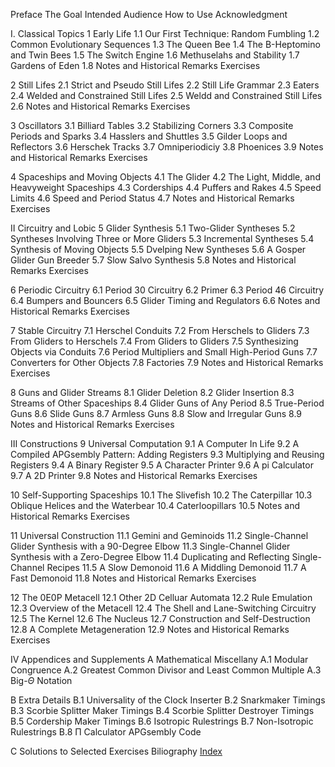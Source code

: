 Preface
The Goal
Intended Audience
How to Use
Acknowledgment

Ⅰ. Classical Topics
1 Early Life
1.1 Our First Technique: Random Fumbling
1.2 Common Evolutionary Sequences
1.3 The Queen Bee
1.4 The B-Heptomino and Twin Bees
1.5 The Switch Engine
1.6 Methuselahs and Stability
1.7 Gardens of Eden
1.8 Notes and Historical Remarks
Exercises

2 Still Lifes
2.1 Strict and Pseudo Still Lifes
2.2 Still Life Grammar
2.3 Eaters
2.4 Welded and Constrained Still Lifes
2.5 Weldd and Constrained Still Lifes
2.6 Notes and Historical Remarks
Exercises

3 Oscillators
3.1 Billiard Tables
3.2 Stabilizing Corners
3.3 Composite Periods and Sparks
3.4 Hasslers and Shuttles
3.5 Gilder Loops and Reflectors
3.6 Herschek Tracks
3.7 Omniperiodiciy
3.8 Phoenices
3.9 Notes and Historical Remarks
Exercises

4 Spaceships and Moving Objects
4.1 The Glider
4.2 The Light, Middle, and Heavyweight Spaceships
4.3 Corderships
4.4 Puffers and Rakes
4.5 Speed Limits
4.6 Speed and Period Status
4.7 Notes and Historical Remarks
Exercises

Ⅱ Circuitry and Lobic
5 Glider Synthesis
5.1 Two-Glider Syntheses
5.2 Syntheses Involving Three or More Gliders
5.3 Incremental Syntheses
5.4 Synthesis of Moving Objects
5.5 Dvelping New Syntheses
5.6 A Gosper Glider Gun Breeder
5.7 Slow Salvo Synthesis
5.8 Notes and Historical Remarks
Exercises

6 Periodic Circuitry
6.1 Period 30 Circuitry
6.2 Primer
6.3 Period 46 Circuitry
6.4 Bumpers and Bouncers
6.5 Glider Timing and Regulators
6.6 Notes and Historical Remarks
Exercises

7 Stable Circuitry
7.1 Herschel Conduits
7.2 From Herschels to Gliders
7.3 From Gliders to Herschels
7.4 From Gliders to Gliders
7.5 Synthesizing Objects via Conduits
7.6 Period Multipliers and Small High-Period Guns
7.7 Converters for Other Objects
7.8 Factories
7.9 Notes and Historical Remarks
Exercises

8 Guns and Glider Streams
8.1 Glider Deletion
8.2 Glider Insertion
8.3 Streams of Other Spaceships
8.4 Glider Guns of Any Period
8.5 True-Period Guns
8.6 Slide Guns
8.7 Armless Guns
8.8 Slow and Irregular Guns
8.9 Notes and Historical Remarks
Exercises

Ⅲ Constructions
9 Universal Computation
9.1 A Computer In Life
9.2 A Compiled APGsembly Pattern: Adding Registers
9.3 Multiplying and Reusing Registers
9.4 A Binary Register
9.5 A Character Printer
9.6 A pi Calculator
9.7 A 2D Printer
9.8 Notes and Historical Remarks
Exercises

10 Self-Supporting Spaceships
10.1 The Slivefish
10.2 The Caterpillar
10.3 Oblique Helices and the Waterbear
10.4  Caterloopillars
10.5 Notes and Historical Remarks
Exercises

11 Universal Construction
11.1 Gemini and Geminoids
11.2 Single-Channel Glider Synthesis with a 90-Degree Elbow
11.3 Single-Channel Glider Synthesis with a Zero-Degree Elbow
11.4 Duplicating and Reflecting Single-Channel Recipes
11.5 A Slow Demonoid
11.6 A Middling Demonoid
11.7 A Fast Demonoid
11.8 Notes and Historical Remarks
Exercises

12 The 0E0P Metacell
12.1 Other 2D Celluar Automata
12.2 Rule Emulation
12.3 Overview of the Metacell
12.4 The Shell and Lane-Switching Circuitry
12.5 The Kernel
12.6 The Nucleus
12.7 Construction and Self-Destruction
12.8 A Complete Metageneration
12.9 Notes and Historical Remarks
Exercises

Ⅳ Appendices and Supplements
A Mathematical Miscellany
A.1 Modular Congruence
A.2 Greatest Common Divisor and Least Common Multiple
A.3 Big-$\Theta$  Notation

B Extra Details
B.1 Universality of the Clock Inserter
B.2 Snarkmaker Timings
B.3 Scorbie Splitter Maker Timings
B.4 Scorbie Splitter Destroyer Timings
B.5 Cordership Maker Timings
B.6 Isotropic Rulestrings
B.7 Non-Isotropic Rulestrings
B.8 Π Calculator APGsembly Code

C Solutions to Selected Exercises 
Biliography
[Index](Index.md)